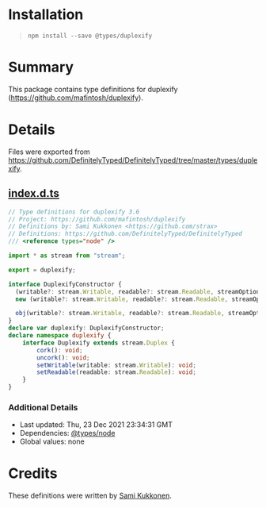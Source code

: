 # Installation
> `npm install --save @types/duplexify`

# Summary
This package contains type definitions for duplexify (https://github.com/mafintosh/duplexify).

# Details
Files were exported from https://github.com/DefinitelyTyped/DefinitelyTyped/tree/master/types/duplexify.
## [index.d.ts](https://github.com/DefinitelyTyped/DefinitelyTyped/tree/master/types/duplexify/index.d.ts)
````ts
// Type definitions for duplexify 3.6
// Project: https://github.com/mafintosh/duplexify
// Definitions by: Sami Kukkonen <https://github.com/strax>
// Definitions: https://github.com/DefinitelyTyped/DefinitelyTyped
/// <reference types="node" />

import * as stream from "stream";

export = duplexify;

interface DuplexifyConstructor {
  (writable?: stream.Writable, readable?: stream.Readable, streamOptions?: stream.DuplexOptions): duplexify.Duplexify;
  new (writable?: stream.Writable, readable?: stream.Readable, streamOptions?: stream.DuplexOptions): duplexify.Duplexify;

  obj(writable?: stream.Writable, readable?: stream.Readable, streamOptions?: stream.DuplexOptions): duplexify.Duplexify;
}
declare var duplexify: DuplexifyConstructor;
declare namespace duplexify {
    interface Duplexify extends stream.Duplex {
        cork(): void;
        uncork(): void;
        setWritable(writable: stream.Writable): void;
        setReadable(readable: stream.Readable): void;
    }
}

````

### Additional Details
 * Last updated: Thu, 23 Dec 2021 23:34:31 GMT
 * Dependencies: [@types/node](https://npmjs.com/package/@types/node)
 * Global values: none

# Credits
These definitions were written by [Sami Kukkonen](https://github.com/strax).

